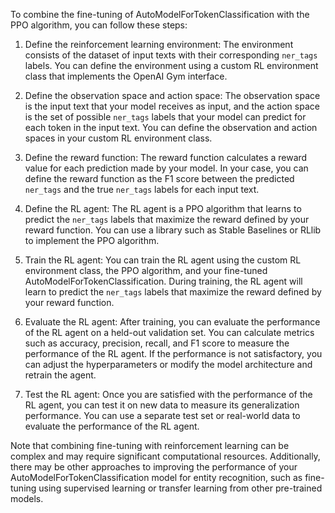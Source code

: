 To combine the fine-tuning of AutoModelForTokenClassification with the PPO algorithm, you can follow these steps:

1. Define the reinforcement learning environment: The environment consists of the dataset of input texts with their corresponding `ner_tags` labels. You can define the environment using a custom RL environment class that implements the OpenAI Gym interface.

2. Define the observation space and action space: The observation space is the input text that your model receives as input, and the action space is the set of possible `ner_tags` labels that your model can predict for each token in the input text. You can define the observation and action spaces in your custom RL environment class.

3. Define the reward function: The reward function calculates a reward value for each prediction made by your model. In your case, you can define the reward function as the F1 score between the predicted `ner_tags` and the true `ner_tags` labels for each input text.

4. Define the RL agent: The RL agent is a PPO algorithm that learns to predict the `ner_tags` labels that maximize the reward defined by your reward function. You can use a library such as Stable Baselines or RLlib to implement the PPO algorithm.

5. Train the RL agent: You can train the RL agent using the custom RL environment class, the PPO algorithm, and your fine-tuned AutoModelForTokenClassification. During training, the RL agent will learn to predict the `ner_tags` labels that maximize the reward defined by your reward function.

6. Evaluate the RL agent: After training, you can evaluate the performance of the RL agent on a held-out validation set. You can calculate metrics such as accuracy, precision, recall, and F1 score to measure the performance of the RL agent. If the performance is not satisfactory, you can adjust the hyperparameters or modify the model architecture and retrain the agent.

7. Test the RL agent: Once you are satisfied with the performance of the RL agent, you can test it on new data to measure its generalization performance. You can use a separate test set or real-world data to evaluate the performance of the RL agent.

Note that combining fine-tuning with reinforcement learning can be complex and may require significant computational resources. Additionally, there may be other approaches to improving the performance of your AutoModelForTokenClassification model for entity recognition, such as fine-tuning using supervised learning or transfer learning from other pre-trained models.